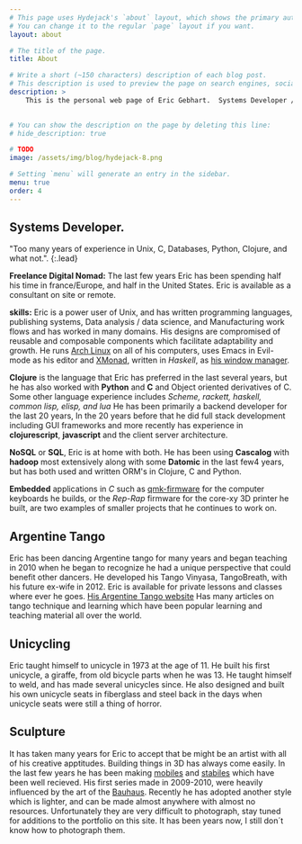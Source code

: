 ```yaml
---
# This page uses Hydejack's `about` layout, which shows the primary author's picture and about text at the top.
# You can change it to the regular `page` layout if you want.
layout: about

# The title of the page.
title: About

# Write a short (~150 characters) description of each blog post.
# This description is used to preview the page on search engines, social media, etc.
description: >
    This is the personal web page of Eric Gebhart.  Systems Developer / Architect, teacher of Argentine tango, 3D design and printing, sculpture, cyclist, unicyclist, language learner and student of the world.
    

# You can show the description on the page by deleting this line:
# hide_description: true

# TODO
image: /assets/img/blog/hydejack-8.png

# Setting `menu` will generate an entry in the sidebar.
menu: true
order: 4
---
```


## Systems Developer.

"Too many years of experience in Unix, C, Databases, Python, Clojure, and what not.".
{:.lead}

<!-- ![Screenshot](assets/img/blog/hydejack-8.png){:.lead} -->
<!-- Hydejack's cover page on a variety of screens. -->
<!-- {:.figure} -->

**Freelance Digital Nomad:** The last few years Eric has been spending half
his time in france/Europe, and half in the United States.
Eric is available as a consultant on site or remote.

**skills:** Eric is a power user of Unix, and has written programming languages, 
publishing systems, Data analysis / data science, and Manufacturing work flows and has
worked in many domains.
His designs are compromised of reusable and composable components which facilitate adaptability 
and growth. He runs [Arch Linux](https://archlinux.org) on all of his
computers, uses Emacs in Evil-mode as his editor and [XMonad](https://xmonad.org), written in
_Haskell_, as [his window manager](https://github.com/EricGebhart/xmonad-setup).

**Clojure** is the language that Eric has preferred in the last several years, but he has also worked with **Python** and **C** and Object oriented derivatives of C. Some other language experience includes  *Scheme, rackett, haskell,
common lisp, elisp, and lua*  He has been primarily a backend developer
for the last 20 years, In the 20 years before that he did full stack development including GUI frameworks and more recently has experience in **clojurescript**, **javascript** and the client server architecture.

**NoSQL** or **SQL**, Eric is at home with both.  He has been using **Cascalog** with **hadoop** most 
extensively along with some **Datomic** in the last few4 years, but has both used and written ORM's in Clojure, C and Python.

**Embedded** applications in *C* such as [qmk-firmware](https://github.com/qmk/qmk_firmware) 
for the computer keyboards he builds, or the _Rep-Rap_ firmware for the core-xy 3D printer he built, 
are two examples of smaller projects that he continues to work on. 


## Argentine Tango

Eric has been dancing Argentine tango for many years and began teaching in
2010 when he began to recognize he had a unique perspective that could
benefit other dancers. He developed his Tango Vinyasa, TangoBreath,
with his future ex-wife in 2012.  Eric is available for private lessons
and classes where ever he goes. [His Argentine Tango website](http://tangobreath.com)
Has many articles on tango technique and learning which have been popular learning and
teaching material all over the world.

## Unicycling

Eric taught himself to unicycle in 1973 at the age of 11. He built his
first unicycle, a giraffe, from old bicycle parts when he was 13. He
taught himself to weld, and has made several unicycles since. He also
designed and built his own unicycle seats in fiberglass and steel back
in the days when unicycle seats were still a thing of horror.

## Sculpture

It has taken many years for Eric to accept that be might be an
artist with all of his creative apptitudes.  Building things
in 3D has always come easily. In the last few years he has
been making [mobiles](https://en.wikipedia.org/wiki/Mobile_) and
[stabiles](https://en.wikipedia.org/wiki/Alexander_Calder) which have
been well recieved. His first series
made in 2009-2010, were heavily influenced by the art of the 
[Bauhaus](https://en.wikipedia.org/wiki/Bauhaus).  Recently he has adopted another style
which is lighter, and can be made almost anywhere with almost no resources.
Unfortunately they are very difficult to photograph, stay tuned for additions to the
portfolio on this site. It has been years now, I still don´t know how to photograph them.


<!-- a *blog* that is suitable for both prose and technical documentation, a *portfolio* to showcase your projects, and a beautiful *resume* template that looks amazing on the web and in print. -->

<!-- > Your presence on the web — A [blog], a [portfolio], and a [resume]. -->
<!-- {:.lead} -->


<!-- [**Download Free**][kit] -->
<!-- -- or -- -->
<!-- [**Buy PRO**][buy] -->


<!-- ### A Free Blogging Theme -->
<!-- **Hydejack** started out as a free blogging theme for Jekyll — and continues to be so. -->

<!--posts-->


<!-- ### An Impressive Portfolio -->
<!-- A portfolio that's guaranteed to be impressive — no matter what you put into it. -->

<!--projects-->


<!-- ### A Printable Resume -->
<!-- Get a resume that's consistent across the board — whether it's on the web, mobile, print, or [PDF](assets/Resume.pdf). -->

<!-- ![Resume PDF](assets/img/blog/resume.png){: data-width="1867" data-height="1389"} -->
<!-- Front and center page of a print resume generated by Hydejack. -->
<!-- {:.figure} -->


<!-- ### Just Markup -->
<!-- **Hydejack** boasts a plethora of modern JavaScript, but make no mistake: It's still a plain old *web page* at its core. It works without JavaScript, and you can even view it in a text-based browser like `w3m`: -->

<!-- ![w3m Screenshot](assets/img/blog/w3m.png){:data-width="1920" data-height="1260"} -->
<!-- The Hydejack blog, as seen by the text browser `w3m`. -->
<!-- {:.figure} -->


<!-- ### Syntax Highlighting -->
<!-- **Hydejack** features syntax highlighting, powered by [Rouge]. -->

<!-- ```js -->
<!-- document.getElementsByTagName("hy-push-state")[0].addEventListener("hy-push-state-load", function() { -->
<!--   // <your init code> -->
<!-- }); -->
<!-- ``` -->


<!-- ### Beautiful Math -->
<!-- They say math is beautiful — and with **Hydejack**'s [math support][latex] it's also guaranteed to *look* beautiful. -->

<!-- ![Math Screenshot](assets/img/blog/example-content-iii.jpg){:data-width="1060" data-height="596"} -->
<!-- Hydejack uses KaTeX to efficiently render math. -->
<!-- {:.figure} -->

<!-- $$ -->
<!-- \begin{aligned} -->
<!--   \phi(x,y) &= \phi \left(\sum_{i=1}^n x_ie_i, \sum_{j=1}^n y_je_j \right) \\[2em] -->
<!--             &= \sum_{i=1}^n \sum_{j=1}^n x_i y_j \phi(e_i, e_j)            \\[2em] -->
<!--             &= (x_1, \ldots, x_n) -->
<!--                \left(\begin{array}{ccc} -->
<!--                  \phi(e_1, e_1)  & \cdots & \phi(e_1, e_n) \\ -->
<!--                  \vdots          & \ddots & \vdots         \\ -->
<!--                  \phi(e_n, e_1)  & \cdots & \phi(e_n, e_n) -->
<!--                \end{array}\right) -->
<!--                \left(\begin{array}{c} -->
<!--                  y_1    \\ -->
<!--                  \vdots \\ -->
<!--                  y_n -->
<!--                \end{array}\right) -->
<!-- \end{aligned} -->
<!-- $$ -->


<!-- ### Build an Audience -->
<!-- The PRO version has built-in support for customizable [Tinyletter] newsletter subscription boxes. -->

<!-- If you are using a different service like MailChimp, you can build a custom newsletter subscription box using [Custom Forms][forms]. -->


<!-- ### A Personal Site That Belongs to You -->
<!-- **Hydejack** is 100% built on Open Source software, and is Open Source itself, save for parts of the PRO version. The PRO version is a one-time payment that gives you the right to use it forever. -->


<!-- ### Features -->
<!-- An incomplete list of features included in all versions of **Hydejack**: -->

<!-- * Full in-app page loading, powered by [hy-push-state]{:.external} -->
<!-- * Customizable sidebar and touch-enabled drawer menu, powered by [hy-drawer]{:.external} -->
<!-- * Lazy image loading with cancellation and placeholder, powered by [hy-img]{:.external} -->
<!-- * Advanced FLIP animations, inspired by Material Design -->
<!-- * 99/100 [Google PageSpeed Score][gpss][^2] -->
<!-- * [Syntax highlighting](#syntax-highlighting), powered by [Rouge] -->
<!-- * [LaTeX math blocks][latex], powered by [KaTeX] -->
<!-- * Change the wording of built-in strings and possibly translate in other languages -->
<!-- * Support for categories and tags -->
<!-- * Built-in icons for many social networks -->
<!-- * Simple and semantic HTML -->
<!-- * Structured Data for core entities -->
<!-- * Author section below each article and support for multiple authors -->
<!-- * Google Analytics and Google Fonts support -->
<!-- * Disqus comments -->


<!-- ### Download -->
<!-- There are two versions of **Hydejack**: The *free version* includes basic blogging functionality, as did previous versions of the theme. -->
<!-- The *PRO version* includes additional features for professionals: -->
<!-- A [portfolio], a [resume] layout, and a [welcome] page to highlight your favorite projects and posts. -->

<!-- This table below shows what's included in each version: -->

<!-- |                        | Free           | PRO      | -->
<!-- |:-----------------------|:--------------:|:--------:| -->
<!-- | Blog                   | &#x2714;       | &#x2714; | -->
<!-- | [Features]             | &#x2714;       | &#x2714; | -->
<!-- | [Portfolio]            |                | &#x2714; | -->
<!-- | [Resume]               |                | &#x2714; | -->
<!-- | [Welcome]              |                | &#x2714; | -->
<!-- | [Newsletter Box][news] |                | &#x2714; | -->
<!-- | [Custom Forms][forms]  |                | &#x2714; | -->
<!-- | Dark Mode              |                | &#x2714; | -->
<!-- | Cookie Banner          |                | &#x2714; | -->
<!-- | Offline Support        |                | &#x2714; | -->
<!-- | No Hydejack Branding   |                | &#x2714; | -->
<!-- | License                | [GPL-3.0][lic] | [PRO]    | -->
<!-- | Source                 | [GitHub][src]  | Included | -->
<!-- | Support[^1]            | No             | No       | -->
<!-- | Price                  | Free           | $59      | -->
<!-- | | [**Download**][kit] | [**Buy PRO**][buy] | -->
<!-- {:.stretch-table.dl-table} -->

<!-- [^1]: You MAY open an issue on GitHub, but no response and/or fix is guaranteed. -->
<!--       You understand that using Jekyll requires technical know-how and is not comparable to Wordpress in terms of ease of use. Please use the free version to confirm that Hydejack works for you. For details, see the [PRO] license. -->

<!-- [^2]: Actual page load speed depends on your hosting provider, resolution of embedded images and usage of 3rd party plugins. -->

<!-- [blog]: https://hydejack.com/blog/ -->
<!-- [portfolio]: https://hydejack.com/projects/ -->
<!-- [resume]: https://hydejack.com/resume/ -->
<!-- [download]: https://hydejack.com/download/ -->
<!-- [welcome]: https://hydejack.com/ -->
<!-- [forms]: https://hydejack.com/forms-by-example/ -->

<!-- [features]: #features -->
<!-- [news]: #build-an-audience -->
<!-- [syntax]: #syntax-highlighting -->
<!-- [latex]: example/_posts/2018-06-01-example-content-iii.md#math -->

<!-- [lic]: https://hydejack.com/LICENSE/ -->
<!-- [pro]: https://hydejack.com/licenses/PRO/ -->
<!-- [docs]: https://hydejack.com/docs/ -->

<!-- [kit]: https://github.com/qwtel/hy-starter-kit/archive/master.zip -->
<!-- [src]: https://github.com/qwtel/hydejack -->
<!-- [gem]: https://rubygems.org/gems/jekyll-theme-hydejack -->
<!-- [buy]: https://app.simplegoods.co/i/NATYVLYT -->

<!-- [gpss]: https://developers.google.com/speed/pagespeed/insights/?url=https%3A%2F%2Fhydejack.com%2F -->
<!-- [hy-push-state]: https://qwtel.com/hy-push-state/ -->
<!-- [hy-drawer]: https://qwtel.com/hy-drawer/ -->
<!-- [hy-img]: https://qwtel.com/hy-img/ -->
<!-- [rouge]: http://rouge.jneen.net -->
<!-- [katex]: https://khan.github.io/KaTeX/ -->
<!-- [tinyletter]: https://tinyletter.com/ -->

<!-- *[FLIP]: First-Last-Invert-Play. A coding technique to achieve performant page transition animations. -->

